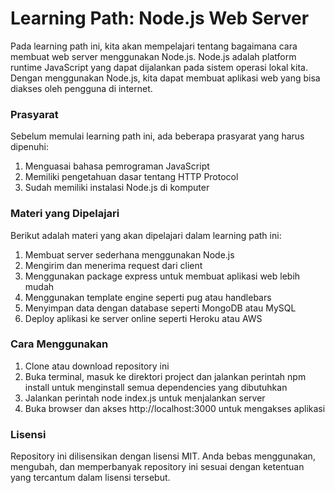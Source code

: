 # Learning Path: Node.js Web Server

Pada learning path ini, kita akan mempelajari tentang bagaimana cara membuat web server menggunakan Node.js. Node.js adalah platform runtime JavaScript yang dapat dijalankan pada sistem operasi lokal kita. Dengan menggunakan Node.js, kita dapat membuat aplikasi web yang bisa diakses oleh pengguna di internet.

### Prasyarat
Sebelum memulai learning path ini, ada beberapa prasyarat yang harus dipenuhi:

1. Menguasai bahasa pemrograman JavaScript
2. Memiliki pengetahuan dasar tentang HTTP Protocol
3. Sudah memiliki instalasi Node.js di komputer

### Materi yang Dipelajari
Berikut adalah materi yang akan dipelajari dalam learning path ini:
1. Membuat server sederhana menggunakan Node.js
2. Mengirim dan menerima request dari client
3. Menggunakan package express untuk membuat aplikasi web lebih mudah
4. Menggunakan template engine seperti pug atau handlebars
5. Menyimpan data dengan database seperti MongoDB atau MySQL
6. Deploy aplikasi ke server online seperti Heroku atau AWS

### Cara Menggunakan
1. Clone atau download repository ini
2. Buka terminal, masuk ke direktori project dan jalankan perintah npm install untuk menginstall semua dependencies yang dibutuhkan
3. Jalankan perintah node index.js untuk menjalankan server
4. Buka browser dan akses http://localhost:3000 untuk mengakses aplikasi

### Lisensi
Repository ini dilisensikan dengan lisensi MIT. Anda bebas menggunakan, mengubah, dan memperbanyak repository ini sesuai dengan ketentuan yang tercantum dalam lisensi tersebut.